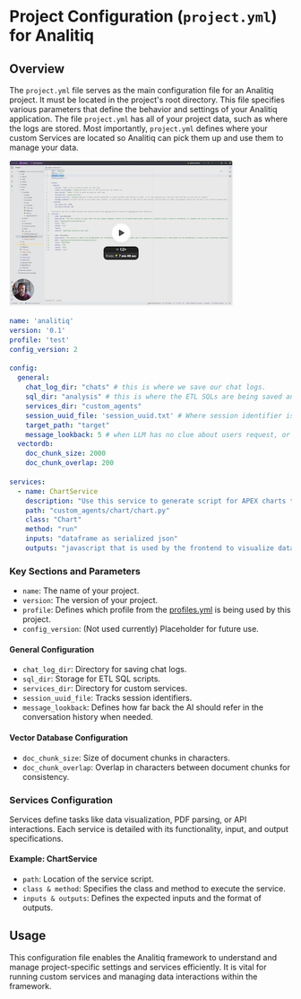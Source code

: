 # Project Configuration (`project.yml`) for Analitiq

## Overview

The `project.yml` file serves as the main configuration file for an Analitiq project. It must be located in the project's root directory. This file specifies various parameters that define the behavior and settings of your Analitiq application.
The file `project.yml` has all of your project data, such as where the logs are stored. 
Most importantly, `project.yml` defines where your custom Services are located so Analitiq can pick them up and use them to manage your data.

[![Video about project config](../assets/images/project_yml.png)](https://www.loom.com/share/a0b6f3b2bcd148408786e0e44b430558?sid=1d8d51f1-28c3-4944-a00c-d42d6b15a64e)


```yaml
name: 'analitiq'
version: '0.1'
profile: 'test'
config_version: 2

config:
  general:
    chat_log_dir: "chats" # this is where we save our chat logs.
    sql_dir: "analysis" # this is where the ETL SQLs are being saved and managed
    services_dir: "custom_agents"
    session_uuid_file: 'session_uuid.txt' # Where session identifier is being recorded. When session is reset, it is like beginning of a new chat topic and new log file will be created.
    target_path: "target"
    message_lookback: 5 # when LLM has no clue about users request, or users request relates to some item in chat history, how far back (in number of messages) should the LLM look in the current session chat log
  vectordb:
    doc_chunk_size: 2000
    doc_chunk_overlap: 200

services:
  - name: ChartService
    description: "Use this service to generate script for APEX charts to visualize data"
    path: "custom_agents/chart/chart.py"
    class: "Chart"
    method: "run"
    inputs: "dataframe as serialized json"
    outputs: "javascript that is used by the frontend to visualize data"
```

### Key Sections and Parameters

- `name`: The name of your project.
- `version`: The version of your project.
- `profile`: Defines which profile from the [profiles.yml](/getting_started/profiles) is being used by this project.
- `config_version`: (Not used currently) Placeholder for future use.

#### General Configuration

- `chat_log_dir`: Directory for saving chat logs.
- `sql_dir`: Storage for ETL SQL scripts.
- `services_dir`: Directory for custom services.
- `session_uuid_file`: Tracks session identifiers.
- `message_lookback`: Defines how far back the AI should refer in the conversation history when needed.

#### Vector Database Configuration

- `doc_chunk_size`: Size of document chunks in characters.
- `doc_chunk_overlap`: Overlap in characters between document chunks for consistency.

### Services Configuration

Services define tasks like data visualization, PDF parsing, or API interactions. Each service is detailed with its functionality, input, and output specifications.

#### Example: ChartService

- `path`: Location of the service script.
- `class & method`: Specifies the class and method to execute the service.
- `inputs & outputs`: Defines the expected inputs and the format of outputs.

## Usage

This configuration file enables the Analitiq framework to understand and manage project-specific settings and services efficiently. It is vital for running custom services and managing data interactions within the framework.

